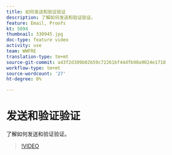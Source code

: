 ```yaml
---
title: 如何发送和验证验证
description: 了解如何发送和验证验证。
feature: Email, Proofs
kt: 5094
thumbnail: 330945.jpg
doc-type: feature video
activity: use
team: WWFRE
translation-type: tm+mt
source-git-commit: a43f2d309b02b59c72261bf44dfb90a9024e1718
workflow-type: tm+mt
source-wordcount: '27'
ht-degree: 0%

---
```



# 发送和验证验证

了解如何发送和验证验证。

>[!VIDEO](https://video.tv.adobe.com/v/330945)
